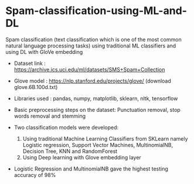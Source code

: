 # Spam-classification-using-ML-and-DL
Spam classification (text classification which is one of the most common natural language processing tasks) using traditional ML classifiers and using DL with GloVe embedding

* Dataset link : https://archive.ics.uci.edu/ml/datasets/SMS+Spam+Collection
* Glove model : https://nlp.stanford.edu/projects/glove/  (download glove.6B.100d.txt)
* Libraries used : pandas, numpy, matplotlib, sklearn, nltk, tensorflow
 
* Basic preprocessing steps on the dataset: Punctuation removal, stop words removal and stemming 

* Two classification models were developed:
    1) Using traditional Machine Learning Classifiers from SKLearn namely Logistic regression, Support Vector Machines, MultinomialNB, Decision Tree, KNN and RandomForest
    2) Using Deep learning with Glove embedding layer
    
* Logistic Regression and MultinomialNB gave the highest testing accuracy of 98%
